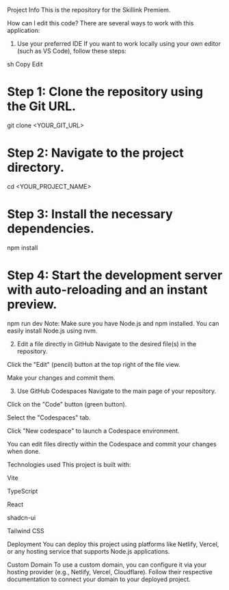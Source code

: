 Project Info
This is the repository for the Skillink Premiem.

How can I edit this code?
There are several ways to work with this application:

1. Use your preferred IDE
If you want to work locally using your own editor (such as VS Code), follow these steps:

sh
Copy
Edit
# Step 1: Clone the repository using the Git URL.
git clone <YOUR_GIT_URL>

# Step 2: Navigate to the project directory.
cd <YOUR_PROJECT_NAME>

# Step 3: Install the necessary dependencies.
npm install

# Step 4: Start the development server with auto-reloading and an instant preview.
npm run dev
Note: Make sure you have Node.js and npm installed. You can easily install Node.js using nvm.

2. Edit a file directly in GitHub
Navigate to the desired file(s) in the repository.

Click the "Edit" (pencil) button at the top right of the file view.

Make your changes and commit them.

3. Use GitHub Codespaces
Navigate to the main page of your repository.

Click on the "Code" button (green button).

Select the "Codespaces" tab.

Click "New codespace" to launch a Codespace environment.

You can edit files directly within the Codespace and commit your changes when done.

Technologies used
This project is built with:

Vite

TypeScript

React

shadcn-ui

Tailwind CSS

Deployment
You can deploy this project using platforms like Netlify, Vercel, or any hosting service that supports Node.js applications.

Custom Domain
To use a custom domain, you can configure it via your hosting provider (e.g., Netlify, Vercel, Cloudflare). Follow their respective documentation to connect your domain to your deployed project.

